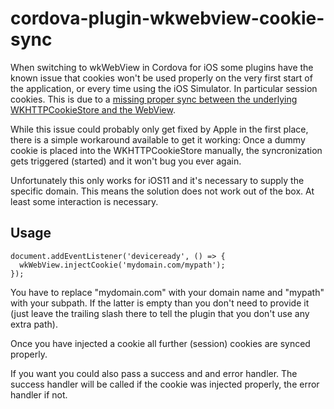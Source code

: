 # cordova-plugin-wkwebview-cookie-sync

When switching to wkWebView in Cordova for iOS some plugins have the known issue that cookies won't be used properly on the very first start of the application, or every time using the iOS Simulator. In particular session cookies. This is due to a [missing proper sync between the underlying WKHTTPCookieStore and the WebView](https://stackoverflow.com/a/49534854/2757879).

While this issue could probably only get fixed by Apple in the first place, there is a simple workaround available to get it working: Once a dummy cookie is placed into the WKHTTPCookieStore manually, the syncronization gets triggered (started) and it won't bug you ever again.

Unfortunately this only works for iOS11 and it's necessary to supply the specific domain. This means the solution does not work out of the box. At least some interaction is necessary.

## Usage

```
document.addEventListener('deviceready', () => {
  wkWebView.injectCookie('mydomain.com/mypath');
});
```
You have to replace "mydomain.com" with your domain name and "mypath" with your subpath. If the latter is empty than you don't need to provide it (just leave the trailing slash there to tell the plugin that you don't use any extra path).

Once you have injected a cookie all further (session) cookies are synced properly.

If you want you could also pass a success and and error handler. The success handler will be called if the cookie was injected properly, the error handler if not.
